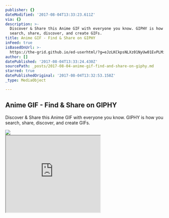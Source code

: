 ```yaml
---
publisher: {}
dateModified: '2017-08-04T13:33:23.611Z'
via: {}
description: >-
  Discover & Share this Anime GIF with everyone you know. GIPHY is how you
  search, share, discover, and create GIFs.
title: Anime GIF - Find & Share on GIPHY
inFeed: true
isBasedOnUrl: >-
  https://the-grid.github.io/ed-userhtml/?g=eJzLKCkpsNLXz01NyUw01EvPLMio1EvOz4UI6OfnegRERpWUOIY5OpbrQ2TTM9MA_awS9w
author: []
datePublished: '2017-08-04T13:33:24.430Z'
sourcePath: _posts/2017-08-04-anime-gif-find-and-share-on-giphy.md
starred: true
datePublishedOriginal: '2017-08-04T13:32:53.158Z'
_type: MediaObject

---
```

<article style=""><h1>Anime GIF - Find &amp; Share on GIPHY</h1><p>Discover &amp; Share this Anime GIF with everyone you know. GIPHY is how you search, share, discover, and create GIFs.</p><img src="http://media1.giphy.com/media/omHPYZttAVAAw/giphy.gif" /></article>

<iframe src="https://the-grid.github.io/ed-userhtml/?g=eJzLKCkpsNLXz01NyUw01EvPLMio1EvOz4UI6OfnegRERpWUOIY5OpbrQ2TTM9MA_awS9w" height="244" style=""></iframe>
